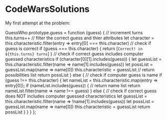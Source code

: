 # CodeWarsSolutions
My first attempt at the problem:

GuessWho.prototype.guess = function (guess) {
    // increment turns
    this.turns++
    // filter the correct guess and thier attributes
    let character = this.characteristic.filter(entry => entry[0] === this.character)
    // check if guess is correct
    if (guess === this.character) {
        return [`Correct! in ${this.turns} turns`]
    }
    // check if correct guess includes computer guessed characteristics
    if (character[0][1].includes(guess)) {
        let guessList = this.characteristic.filter(name => name[1].includes(guess))
        let possList = guessList.map(name => name[0])
        this.characteristic = guessList
        // return possibilities list
        return possList
    } else {
        // check if computer guess is name
        if (guess !== this.character) {
            let nameList = this.characteristic.map(entry => entry[0]);
            if (nameList.includes(guess)) {
                // return name list 
                return nameList.filter(name => name !== guess)
            } else {
                // check if correct guess does NOT includes computer guessed characteristics
                let guessList = this.characteristic.filter(name => !name[1].includes(guess))
                let possList = guessList.map(name => name[0])
                this.characteristic = guessList
                return possList
            }
        }
    }
};
